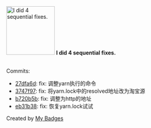 <img src="https://github.com/my-badges/my-badges/blob/master/src/all-badges/fix-commit/fix-4.png?raw=true" alt="I did 4 sequential fixes." title="I did 4 sequential fixes." width="128">
<strong>I did 4 sequential fixes.</strong>
<br><br>

Commits:

- <a href="https://github.com/eryajf/huntly/commit/27dfa6ded253dea18f8efca5c00b98eaba70d538">27dfa6d</a>: fix: 调整yarn执行的命令
- <a href="https://github.com/eryajf/huntly/commit/3747f970fa7741098eb0539f6e14e977af098e38">3747f97</a>: fix: 将yarn.lock中的resolved地址改为淘宝源
- <a href="https://github.com/eryajf/huntly/commit/b720b5b539fc27a77530e56d2fa9065ac21fb0c2">b720b5b</a>: fix: 调整为http的地址
- <a href="https://github.com/eryajf/huntly/commit/eb31b38ca82dc0e2506d8191b918e777d3e2a25e">eb31b38</a>: fix: 恢复yarn.lock试试


Created by <a href="https://github.com/my-badges/my-badges">My Badges</a>